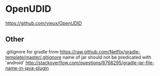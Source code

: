 # OpenUDID
https://github.com/vieux/OpenUDID

## Other
.gitignore for gradle from https://raw.github.com/Netflix/gradle-template/master/.gitignore
name of jar should not be predicated with 'android' http://stackoverflow.com/questions/6768295/gradle-jar-file-name-in-java-plugin
